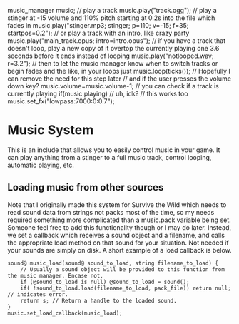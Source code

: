 music_manager music;
// play a track
music.play("track.ogg");
// play a stinger at -15 volume and 110% pitch starting at 0.2s into the file which fades in
music.play("stinger.mp3; stinger; p=110; v=-15; f=35; startpos=0.2");
// or play a track with an intro, like crazy party
music.play("main_track.opus; intro=intro.opus");
// if you have a track that doesn't loop, play a new copy of it overtop the currently playing one 3.6 seconds before it ends instead of looping
music.play("notlooped.wav; r=3.2");
// then to let the music manager know when to switch tracks or begin fades and the like, in your loops just
music.loop(ticks()); // Hopefully I can remove the need for this step later
// and if the user presses the volume down key?
music.volume=music.volume-1;
// you can check if a track is currently playing
if(music.playing) // uh, idk?
// this works too
music.set_fx("lowpass:7000:0:0.7");

# Music System
This is an include that allows you to easily control music in your game. It can play anything from a stinger to a full music track, control looping, automatic playing, etc.

## Loading music from other sources
Note that I originally made this system for Survive the Wild which needs to read sound data from strings not packs most of the time, so my needs required something more complicated than a music.pack variable being set. Someone feel free to add this functionality though or I may do later. Instead, we set a callback which receives a sound object and a filename, and calls the appropriate load method on that sound for your situation. Not needed if your sounds are simply on disk. A short example of a load callback is below.

```
sound@ music_load(sound@ sound_to_load, string filename_to_load) {
	// Usually a sound object will be provided to this function from the music manager. Encase not,
	if (@sound_to_load is null) @sound_to_load = sound();
	if( !sound_to_load.load(filename_to_load, pack_file)) return null; // indicates error.
	return s; // Return a handle to the loaded sound.
}
music.set_load_callback(music_load);
```
